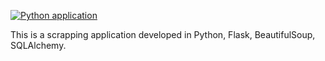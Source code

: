 [![Python application](https://github.com/lluzia/scrappingwithactions/actions/workflows/main.yml/badge.svg)](https://github.com/lluzia/scrappingwithactions/actions/workflows/main.yml)

This is a scrapping application developed in Python, Flask, BeautifulSoup, SQLAlchemy.

